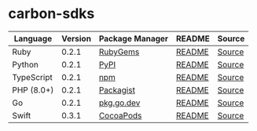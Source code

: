 # carbon-sdks

|Language|Version|Package Manager|README|Source|
|-|-|-|-|-|
|Ruby|0.2.1|[RubyGems](https://rubygems.org/gems/carbon_ruby_sdk/versions/0.2.1)|[README](https://github.com/Carbon-for-Developers/carbon-sdks/tree/HEAD/ruby#readme)|[Source](https://github.com/Carbon-for-Developers/carbon-sdks/tree/HEAD/ruby)|
|Python|0.2.1|[PyPI](https://pypi.org/project/carbon-python-sdk/0.2.1)|[README](https://github.com/Carbon-for-Developers/carbon-sdks/tree/HEAD/python#readme)|[Source](https://github.com/Carbon-for-Developers/carbon-sdks/tree/HEAD/python)|
|TypeScript|0.2.1|[npm](https://www.npmjs.com/package/carbon-typescript-sdk/v/0.2.1)|[README](https://github.com/Carbon-for-Developers/carbon-sdks/tree/HEAD/typescript#readme)|[Source](https://github.com/Carbon-for-Developers/carbon-sdks/tree/HEAD/typescript)|
|PHP (8.0+)|0.2.1|[Packagist](https://packagist.org/packages/konfig/carbon-php-sdk#0.2.1)|[README](https://github.com/Carbon-for-Developers/carbon-php-sdk/tree/HEAD#readme)|[Source](https://github.com/Carbon-for-Developers/carbon-php-sdk/tree/HEAD)|
|Go|0.2.1|[pkg.go.dev](https://pkg.go.dev/github.com/Carbon-for-Developers/carbon-sdks/go)|[README](https://github.com/Carbon-for-Developers/carbon-sdks/tree/HEAD/go#readme)|[Source](https://github.com/Carbon-for-Developers/carbon-sdks/tree/HEAD/go)|
|Swift|0.3.1|[CocoaPods](https://cocoapods.org/pods/CarbonAI)|[README](https://github.com/Carbon-for-Developers/carbon-swift-sdk/tree/HEAD#readme)|[Source](https://github.com/Carbon-for-Developers/carbon-swift-sdk/tree/HEAD)|